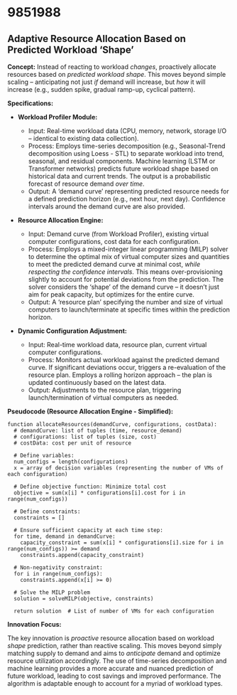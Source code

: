 # 9851988

## Adaptive Resource Allocation Based on Predicted Workload ‘Shape’

**Concept:** Instead of reacting to workload *changes*, proactively allocate resources based on *predicted workload shape*. This moves beyond simple scaling – anticipating not just *if* demand will increase, but *how* it will increase (e.g., sudden spike, gradual ramp-up, cyclical pattern).

**Specifications:**

*   **Workload Profiler Module:**
    *   Input: Real-time workload data (CPU, memory, network, storage I/O – identical to existing data collection).
    *   Process: Employs time-series decomposition (e.g., Seasonal-Trend decomposition using Loess - STL) to separate workload into trend, seasonal, and residual components.  Machine learning (LSTM or Transformer networks) predicts future workload shape based on historical data and current trends.  The output is a probabilistic forecast of resource demand *over time*.
    *   Output:  A ‘demand curve’ representing predicted resource needs for a defined prediction horizon (e.g., next hour, next day).  Confidence intervals around the demand curve are also provided.

*   **Resource Allocation Engine:**
    *   Input: Demand curve (from Workload Profiler), existing virtual computer configurations, cost data for each configuration.
    *   Process:  Employs a mixed-integer linear programming (MILP) solver to determine the optimal mix of virtual computer sizes and quantities to meet the predicted demand curve at minimal cost, *while respecting the confidence intervals*.  This means over-provisioning slightly to account for potential deviations from the prediction.  The solver considers the ‘shape’ of the demand curve – it doesn’t just aim for peak capacity, but optimizes for the entire curve.
    *   Output:  A ‘resource plan’ specifying the number and size of virtual computers to launch/terminate at specific times within the prediction horizon.

*   **Dynamic Configuration Adjustment:**
    *   Input: Real-time workload data, resource plan, current virtual computer configurations.
    *   Process: Monitors actual workload against the predicted demand curve. If significant deviations occur, triggers a re-evaluation of the resource plan.  Employs a rolling horizon approach – the plan is updated continuously based on the latest data.
    *   Output: Adjustments to the resource plan, triggering launch/termination of virtual computers as needed.

**Pseudocode (Resource Allocation Engine - Simplified):**

```
function allocateResources(demandCurve, configurations, costData):
  # demandCurve: list of tuples (time, resource_demand)
  # configurations: list of tuples (size, cost)
  # costData: cost per unit of resource

  # Define variables:
  num_configs = length(configurations)
  x = array of decision variables (representing the number of VMs of each configuration)

  # Define objective function: Minimize total cost
  objective = sum(x[i] * configurations[i].cost for i in range(num_configs))

  # Define constraints:
  constraints = []

  # Ensure sufficient capacity at each time step:
  for time, demand in demandCurve:
    capacity_constraint = sum(x[i] * configurations[i].size for i in range(num_configs)) >= demand
    constraints.append(capacity_constraint)

  # Non-negativity constraint:
  for i in range(num_configs):
    constraints.append(x[i] >= 0)

  # Solve the MILP problem
  solution = solveMILP(objective, constraints)

  return solution  # List of number of VMs for each configuration
```

**Innovation Focus:**

The key innovation is *proactive* resource allocation based on workload *shape* prediction, rather than reactive scaling. This moves beyond simply matching supply to demand and aims to *anticipate* demand and optimize resource utilization accordingly. The use of time-series decomposition and machine learning provides a more accurate and nuanced prediction of future workload, leading to cost savings and improved performance. The algorithm is adaptable enough to account for a myriad of workload types.